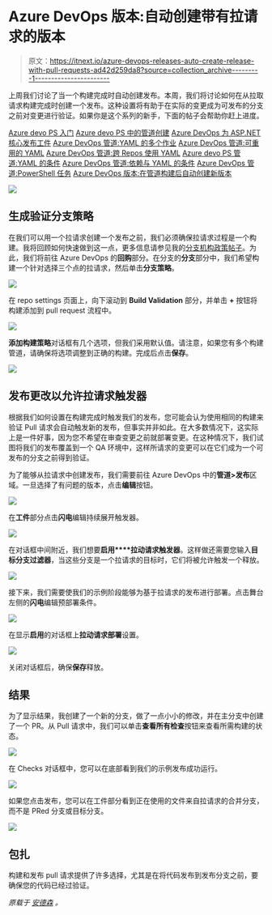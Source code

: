 # Azure DevOps 版本:自动创建带有拉请求的版本

> 原文：<https://itnext.io/azure-devops-releases-auto-create-release-with-pull-requests-ad42d259da8?source=collection_archive---------1----------------------->

上周我们讨论了当一个构建完成时自动创建发布。本周，我们将讨论如何在从拉取请求构建完成时创建一个发布。这种设置将有助于在实际的变更成为可发布的分支之前对变更进行验证。如果你是这个系列的新手，下面的帖子会帮助你赶上进度。

[Azure devo PS 入门](https://elanderson.net/2020/02/getting-started-with-azure-devops/)
[Azure devo PS 中的管道创建](https://elanderson.net/2020/03/pipeline-creation-in-azure-devops/)
[Azure DevOps 为 ASP.NET 核心发布工件](https://elanderson.net/2020/03/azure-devops-publish-asp-net-core/)
[Azure DevOps 管道:YAML 的多个作业](https://elanderson.net/2020/03/azure-devops-pipelines-multiple-jobs-in-yaml/)
[Azure DevOps 管道:可重用的 YAML](https://elanderson.net/2020/03/azure-devops-pipelines-reuseable-yaml/)
[Azure DevOps 管道:跨 Repos 使用 YAML](https://elanderson.net/2020/04/azure-devops-pipelines-use-yaml-across-repos/)
[Azure devo PS 管道:YAML 的条件](https://elanderson.net/2020/04/azure-devops-pipelines-conditionals-in-yaml/)
[Azure DevOps 管道:依赖与 YAML 的条件](https://elanderson.net/2020/04/azure-devops-pipelines-naming-and-tagging/)
[Azure DevOps 管道:PowerShell 任务](https://elanderson.net/2020/05/azure-devops-pipelines-powershell-task/)
[Azure DevOps 版本:在管道构建后自动创建新版本](https://elanderson.net/2020/07/azure-devops-releases-auto-create-new-release-after-pipeline-build/)

![](img/b4e1241154c0f70a0bd395e75f459f4f.png)

## 生成验证分支策略

在我们可以用一个拉请求创建一个发布之前，我们必须确保拉请求过程是一个构建。我将回顾如何快速做到这一点，更多信息请参见我的[分支机构政策帖子](https://elanderson.net/2020/05/azure-devops-repos-branch-policies/)。为此，我们将前往 Azure DevOps 的**回购**部分。在分支的**分支**部分中，我们希望构建一个针对选择三个点的拉请求，然后单击**分支策略**。

![](img/831937d7ff5ef14f207e5d91a110fe48.png)

在 repo settings 页面上，向下滚动到 **Build Validation** 部分，并单击 **+** 按钮将构建添加到 pull request 流程中。

![](img/dddd9717507c21fab5e11b26f19a9466.png)

**添加构建策略**对话框有几个选项，但我们采用默认值。请注意，如果您有多个构建管道，请确保将选项调整到正确的构建。完成后点击**保存**。

![](img/893568ceb3530b6ede0b8cd856b3ac80.png)

## 发布更改以允许拉请求触发器

根据我们如何设置在构建完成时触发我们的发布，您可能会认为使用相同的构建来验证 Pull 请求会自动触发新的发布，但事实并非如此。在大多数情况下，这实际上是一件好事，因为您不希望在审查变更之前就部署变更。在这种情况下，我们试图将我们的发布覆盖到一个 QA 环境中，这样所请求的变更可以在它们成为一个可发布的分支之前得到验证。

为了能够从拉请求中创建发布，我们需要前往 Azure DevOps 中的**管道>发布**区域。一旦选择了有问题的版本，点击**编辑**按钮。

![](img/90369634911d07b5fa36b95caca6e006.png)

在**工件**部分点击**闪电**编辑持续展开触发器。

![](img/cdef8251ce82c46bd0255fc89b5bbfe5.png)

在对话框中间附近，我们想要**启用****拉动请求触发器**。这样做还需要您输入**目标分支过滤器**，当这些分支是一个拉请求的目标时，它们将被允许触发一个释放。

![](img/ba271629e258709be3f9f1786acfa4b4.png)

接下来，我们需要使我们的示例阶段能够为基于拉请求的发布进行部署。点击舞台左侧的**闪电**编辑预部署条件。

![](img/04e97d8e6759ec401f3fe5473c9f22aa.png)

在显示**启用**的对话框上**拉动请求部署**设置。

![](img/dc3642581b2e2e22ad882785359c88d6.png)

关闭对话框后，确保**保存**释放。

## 结果

为了显示结果，我创建了一个新的分支，做了一点小小的修改，并在主分支中创建了一个 PR。从 Pull 请求中，我们可以单击**查看所有检查**按钮来查看所需构建的状态。

![](img/79e92bddfd0024e3232a8b5a54269878.png)

在 Checks 对话框中，您可以在底部看到我们的示例发布成功运行。

![](img/e38a8525d49e7b8455a8d6949aaf1f55.png)

如果您点击发布，您可以在工件部分看到正在使用的文件来自拉请求的合并分支，而不是 PRed 分支或目标分支。

![](img/c941fcff5653ea12830d31e79bdc343d.png)

## 包扎

构建和发布 pull 请求提供了许多选择，尤其是在将代码发布到发布分支之前，要确保您的代码已经过验证。

*原载于* [*安德森*](https://elanderson.net/2020/07/azure-devops-releases-auto-create-release-with-pull-requests/) *。*